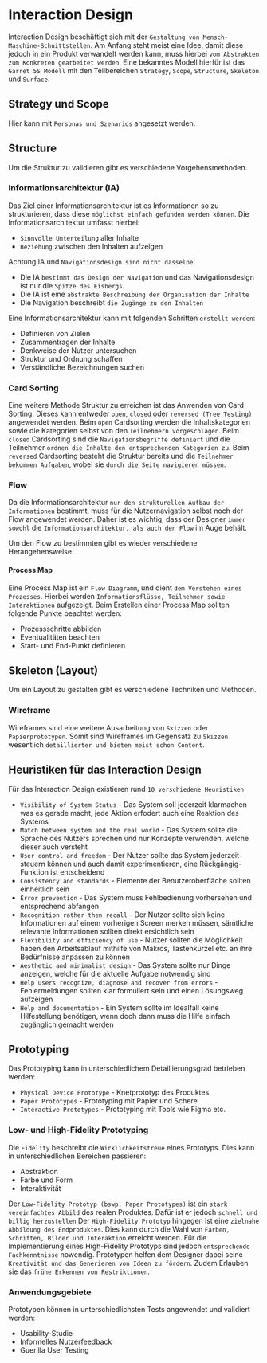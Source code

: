 # Interaction Design
Interaction Design beschäftigt sich mit der `Gestaltung von Mensch-Maschine-Schnittstellen`. Am Anfang steht meist eine Idee, damit diese jedoch in ein Produkt verwandelt werden kann, muss hierbei `vom Abstrakten zum Konkreten gearbeitet werden`.
Eine bekanntes Modell hierfür ist das `Garret 5S Modell` mit den Teilbereichen `Strategy`, `Scope`, `Structure`, `Skeleton` und `Surface`.

## Strategy und Scope
Hier kann mit `Personas und Szenarios` angesetzt werden.

## Structure
Um die Struktur zu validieren gibt es verschiedene Vorgehensmethoden.

### Informationsarchitektur (IA)
Das Ziel einer Informationsarchitektur ist es Informationen so zu strukturieren, dass diese `möglichst einfach gefunden werden können`.
Die Informationsarchitektur umfasst hierbei:
* `Sinnvolle Unterteilung` aller Inhalte
* `Beziehung` zwischen den Inhalten aufzeigen

Achtung IA und `Navigationsdesign sind nicht dasselbe`:
* Die IA `bestimmt das Design der Navigation` und das Navigationsdesign ist nur die `Spitze des Eisbergs`.
* Die IA ist eine `abstrakte Beschreibung der Organisation der Inhalte`
* Die Navigation beschreibt `die Zugänge zu den Inhalten`

Eine Informationsarchitektur kann mit folgenden Schritten `erstellt werden`:
* Definieren von Zielen
* Zusammentragen der Inhalte
* Denkweise der Nutzer untersuchen
* Struktur und Ordnung schaffen
* Verständliche Bezeichnungen suchen

### Card Sorting
Eine weitere Methode Struktur zu erreichen ist das Anwenden von Card Sorting. Dieses kann entweder `open`, `closed` oder `reversed (Tree Testing)` angewendet werden.
Beim `open` Cardsorting werden die Inhaltskategorien sowie die Kategorien selbst von den `Teilnehmern vorgeschlagen`.
Beim `closed` Cardsorting sind die `Navigationsbegriffe definiert` und die Teilnehmer `ordnen die Inhalte den entsprechenden Kategorien zu`.
Beim `reversed` Cardsorting besteht die Struktur bereits und die `Teilnehmer bekommen Aufgaben`, wobei sie `durch die Seite navigieren müssen`.

### Flow
Da die Informationsarchitektur `nur den strukturellen Aufbau der Informationen` bestimmt, muss für die Nutzernavigation selbst noch der Flow angewendet werden.
Daher ist es wichtig, dass der Designer `immer sowohl` die `Informationsarchitektur, als auch den Flow` im Auge behält.

Um den Flow zu bestimmten gibt es wieder verschiedene Herangehensweise.

#### Process Map
Eine Process Map ist ein `Flow Diagramm`, und dient `dem Verstehen eines Prozesses`. Hierbei werden `Informationsflüsse, Teilnehmer sowie Interaktionen` aufgezeigt.
Beim Erstellen einer Process Map sollten folgende Punkte beachtet werden:
* Prozessschritte abbilden
* Eventualitäten beachten
* Start- und End-Punkt definieren

## Skeleton (Layout)
Um ein Layout zu gestalten gibt es verschiedene Techniken und Methoden.

### Wireframe
Wireframes sind eine weitere Ausarbeitung von `Skizzen` oder `Papierprototypen`. Somit sind Wireframes im Gegensatz zu `Skizzen` wesentlich `detaillierter und bieten meist schon Content`.

## Heuristiken für das Interaction Design
Für das Interaction Design existieren rund `10 verschiedene Heuristiken`
* `Visibility of System Status` - Das System soll jederzeit klarmachen was es gerade macht, jede Aktion erfodert auch eine Reaktion des Systems
* `Match between system and the real world` - Das System sollte die Sprache des Nutzers sprechen und nur Konzepte verwenden, welche dieser auch versteht
* `User control and freedom` - Der Nutzer sollte das System jederzeit steuern können und auch damit experimentieren, eine Rückgängig-Funktion ist entscheidend
* `Consistency and standards` - Elemente der Benutzeroberfläche sollten einheitlich sein
* `Error prevention` - Das System muss Fehlbedienung vorhersehen und entsprechend abfangen
* `Recognition rather then recall` - Der Nutzer sollte sich keine Informationen auf einem vorherigen Screen merken müssen, sämtliche relevante Informationen sollten direkt ersichtlich sein
* `Flexibility and efficiency of use` - Nutzer sollten die Möglichkeit haben den Arbeitsablauf mithilfe von Makros, Tastenkürzel etc. an ihre Bedürfnisse anpassen zu können
* `Aesthetic and minimalist design` - Das System sollte nur Dinge anzeigen, welche für die aktuelle Aufgabe notwendig sind
* `Help users recognize, diagnose and recover from errors` - Fehlermeldungen sollten klar formuliert sein und einen Lösungsweg aufzeigen
* `Help and documentation` - Ein System sollte im Idealfall keine Hilfestellung benötigen, wenn doch dann muss die Hilfe einfach zugänglich gemacht werden

## Prototyping
Das Prototyping kann in unterschiedlichem Detaillierungsgrad betrieben werden:
* `Physical Device Prototype` - Knetprototyp des Produktes
* `Paper Prototypes` - Prototyping mit Papier und Schere
* `Interactive Prototypes` - Prototyping mit Tools wie Figma etc.

### Low- und High-Fidelity Prototyping
Die `Fidelity` beschreibt die `Wirklichkeitstreue` eines Prototyps. Dies kann in unterschiedlichen Bereichen passieren:
* Abstraktion
* Farbe und Form
* Interaktivität

Der `Low-Fidelity Prototyp (bswp. Paper Prototypes)` ist ein `stark vereinfachtes Abbild` des realen Produktes. Dafür ist er jedoch `schnell und billig herzustellen`
Der `High-Fidelity Prototyp` hingegen ist eine `zielnahe Abbildung des Endproduktes`. Dies kann durch die Wahl von `Farben, Schriften, Bilder und Interaktion` erreicht werden.
Für die Implementierung eines High-Fidelity Prototyps sind jedoch `entsprechende Fachkenntnisse` nowendig.
Prototypen helfen dem Designer dabei seine `Kreativität und das Generieren von Ideen zu fördern`. Zudem Erlauben sie das `frühe Erkennen von Restriktionen`.

### Anwendungsgebiete
Prototypen können in unterschiedlichsten Tests angewendet und validiert werden:
* Usability-Studie
* Informelles Nutzerfeedback
* Guerilla User Testing

